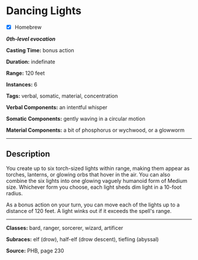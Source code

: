 # Dancing Lights

- [x] Homebrew

***0th-level evocation***

**Casting Time:** bonus action

**Duration:** indefinate

**Range:** 120 feet

**Instances:** 6

**Tags:** verbal, somatic, material, concentration

**Verbal Components:** an intentful whisper

**Somatic Components:** gently waving in a circular motion

**Material Components:** a bit of phosphorus or wychwood, or a glowworm

---

## Description
You create up to six torch-sized lights within range, making them appear as torches, lanterns, or glowing orbs that hover in the air. You can also combine the six lights into one glowing vaguely humanoid form of Medium size. Whichever form you choose, each light sheds dim light in a 10-foot radius.

As a bonus action on your turn, you can move each of the lights up to a distance of 120 feet. A light winks out if it exceeds the spell's range.

---

**Classes:** bard, ranger, sorcerer, wizard, artificer

**Subraces:** elf (drow), half-elf (drow descent), tiefling (abyssal)

**Source:** PHB, page 230
